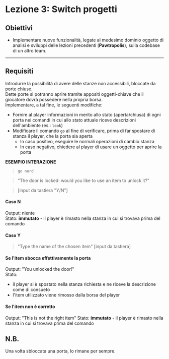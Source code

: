 # Lezione 3: Switch progetti

## Obiettivi
- Implementare nuove funzionalità, legate al medesimo dominio oggetto di analisi e sviluppi delle lezioni precedenti (**Pawtropolis**), sulla codebase di un altro team.  

----

## Requisiti
Introdurre la possibilità di avere delle stanze non accessibili, bloccate da porte chiuse.  
Dette porte si potranno aprire tramite appositi oggetti-chiave che il giocatore dovrà possedere nella propria borsa.  
Implementare, a tal fine, le seguenti modifiche:
- Fornire al player informazioni in merito allo stato (aperta/chiusa) di ogni porta nei comandi in cui allo stato attuale riceve descrizioni dell'ambiente (es.: `look`)  
- Modificare il comando `go` al fine di verificare, prima di far spostare di stanza il player, che la porta sia aperta  
  - In caso positivo, eseguire le normali operazioni di cambio stanza  
  - In caso negativo, chiedere al player di usare un oggetto per aprire la porta

**ESEMPIO INTERAZIONE**  
> `go nord`  

> "The door is locked: would you like to use an item to unlock it?"  

> [input da tastiera "Y/N"]  

#### Caso N
Output: niente  
Stato: **immutato** - il player è rimasto nella stanza in cui si trovava prima del comando  


#### Caso Y
> "Type the name of the chosen item"
> [input da tastiera]


#### Se l'item sbocca effettivamente la porta  
Output: "You unlocked the door!"  
Stato:
- il player si è spostato nella stanza richiesta e ne riceve la descrizione come di consueto
- l'item utilizzato viene rimosso dalla borsa del player

#### Se l'item non è corretto
Output: "This is not the right item"
Stato: **immutato** - il player è rimasto nella stanza in cui si trovava prima del comando  


## N.B.
Una volta sbloccata una porta, lo rimane per sempre.